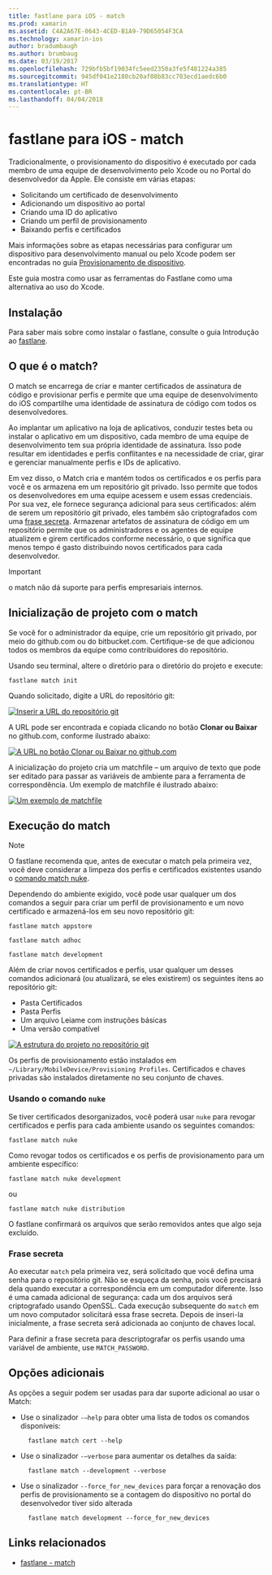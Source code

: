 ```yaml
---
title: fastlane para iOS - match
ms.prod: xamarin
ms.assetid: C4A2A67E-0643-4CED-B1A9-79D65054F3CA
ms.technology: xamarin-ios
author: bradumbaugh
ms.author: brumbaug
ms.date: 03/19/2017
ms.openlocfilehash: 729bfb5bf19034fc5eed2350a3fe5f481224a385
ms.sourcegitcommit: 945df041e2180cb20af08b83cc703ecd1aedc6b0
ms.translationtype: HT
ms.contentlocale: pt-BR
ms.lasthandoff: 04/04/2018
---
```

# <a name="fastlane-for-ios---match"></a>fastlane para iOS - match

Tradicionalmente, o provisionamento do dispositivo é executado por cada membro de uma equipe de desenvolvimento pelo Xcode ou no Portal do desenvolvedor da Apple. Ele consiste em várias etapas:

- Solicitando um certificado de desenvolvimento
- Adicionando um dispositivo ao portal
- Criando uma ID do aplicativo
- Criando um perfil de provisionamento
- Baixando perfis e certificados

Mais informações sobre as etapas necessárias para configurar um dispositivo para desenvolvimento manual ou pelo Xcode podem ser encontradas no guia [Provisionamento de dispositivo](~/ios/get-started/installation/device-provisioning/index.md).

Este guia mostra como usar as ferramentas do Fastlane como uma alternativa ao uso do Xcode.

## <a name="installation"></a>Instalação

Para saber mais sobre como instalar o fastlane, consulte o guia Introdução ao [fastlane](~/ios/deploy-test/provisioning/fastlane/index.md#Installation).

<a name="whatismatch" />

## <a name="what-is-match"></a>O que é o match?

O match se encarrega de criar e manter certificados de assinatura de código e provisionar perfis e permite que uma equipe de desenvolvimento do iOS compartilhe uma identidade de assinatura de código com todos os desenvolvedores.

Ao implantar um aplicativo na loja de aplicativos, conduzir testes beta ou instalar o aplicativo em um dispositivo, cada membro de uma equipe de desenvolvimento tem sua própria identidade de assinatura. Isso pode resultar em identidades e perfis conflitantes e na necessidade de criar, girar e gerenciar manualmente perfis e IDs de aplicativo.

Em vez disso, o Match cria e mantém todos os certificados e os perfis para você e os armazena em um repositório git privado. Isso permite que todos os desenvolvedores em uma equipe acessem e usem essas credenciais. Por sua vez, ele fornece segurança adicional para seus certificados: além de serem um repositório git privado, eles também são criptografados com uma [frase secreta](#passphrase). Armazenar artefatos de assinatura de código em um repositório permite que os administradores e os agentes de equipe atualizem e girem certificados conforme necessário, o que significa que menos tempo é gasto distribuindo novos certificados para cada desenvolvedor.

> [!IMPORTANT]
> o match não dá suporte para perfis empresariais internos.

<a name="initializing" />

## <a name="initializing-your-project-with-match"></a>Inicialização de projeto com o match

Se você for o administrador da equipe, crie um repositório git privado, por meio do github.com ou do bitbucket.com. Certifique-se de que adicionou todos os membros da equipe como contribuidores do repositório.

Usando seu terminal, altere o diretório para o diretório do projeto e execute:

    fastlane match init

Quando solicitado, digite a URL do repositório git:

 [![](match-images/fastlane-image7.png "Inserir a URL do repositório git")](match-images/fastlane-image7.png#lightbox)

A URL pode ser encontrada e copiada clicando no botão **Clonar ou Baixar** no github.com, conforme ilustrado abaixo:

[![](match-images/fastlane-image6.png "A URL no botão Clonar ou Baixar no github.com")](match-images/fastlane-image6.png#lightbox)

A inicialização do projeto cria um matchfile – um arquivo de texto que pode ser editado para passar as variáveis de ambiente para a ferramenta de correspondência. Um exemplo de matchfile é ilustrado abaixo:

[![](match-images/fastlane-image8.png "Um exemplo de matchfile")](match-images/fastlane-image8.png#lightbox)

<a name="running" />

## <a name="running-match"></a>Execução do match

> [!NOTE]
> O fastlane recomenda que, antes de executar o match pela primeira vez, você deve considerar a limpeza dos perfis e certificados existentes usando o [comando match nuke](#using).

Dependendo do ambiente exigido, você pode usar qualquer um dos comandos a seguir para criar um perfil de provisionamento e um novo certificado e armazená-los em seu novo repositório git:

    fastlane match appstore

    fastlane match adhoc

    fastlane match development

Além de criar novos certificados e perfis, usar qualquer um desses comandos adicionará (ou atualizará, se eles existirem) os seguintes itens ao repositório git:

- Pasta Certificados
- Pasta Perfis
- Um arquivo Leiame com instruções básicas
- Uma versão compatível

[![](match-images/fastlane-image9.png "A estrutura do projeto no repositório git")](match-images/fastlane-image9.png#lightbox)

Os perfis de provisionamento estão instalados em `~/Library/MobileDevice/Provisioning Profiles`. Certificados e chaves privadas são instalados diretamente no seu conjunto de chaves.

<a name="using" />

### <a name="using-the-nuke-command"></a>Usando o comando `nuke`

Se tiver certificados desorganizados, você poderá usar `nuke` para revogar certificados e perfis para cada ambiente usando os seguintes comandos:

    fastlane match nuke

Como revogar todos os certificados e os perfis de provisionamento para um ambiente específico:

    fastlane match nuke development

 ou

    fastlane match nuke distribution

O fastlane confirmará os arquivos que serão removidos antes que algo seja excluído.

<a name="passphrase" />

### <a name="passphrase"></a>Frase secreta

Ao executar `match` pela primeira vez, será solicitado que você defina uma senha para o repositório git. Não se esqueça da senha, pois você precisará dela quando executar a correspondência em um computador diferente. Isso é uma camada adicional de segurança: cada um dos arquivos será criptografado usando OpenSSL. Cada execução subsequente do `match` em um novo computador solicitará essa frase secreta. Depois de inseri-la inicialmente, a frase secreta será adicionada ao conjunto de chaves local.

Para definir a frase secreta para descriptografar os perfis usando uma variável de ambiente, use `MATCH_PASSWORD`.

<a name="options" />

## <a name="additional-options"></a>Opções adicionais

As opções a seguir podem ser usadas para dar suporte adicional ao usar o Match:

- Use o sinalizador `-–help` para obter uma lista de todos os comandos disponíveis:

        fastlane match cert --help

- Use o sinalizador `-–verbose` para aumentar os detalhes da saída:

        fastlane match --development --verbose

- Use o sinalizador `--force_for_new_devices` para forçar a renovação dos perfis de provisionamento se a contagem do dispositivo no portal do desenvolvedor tiver sido alterada

        fastlane match development --force_for_new_devices

## <a name="related-links"></a>Links relacionados

- [fastlane - match](https://github.com/fastlane/fastlane/blob/master/match/README.md)
